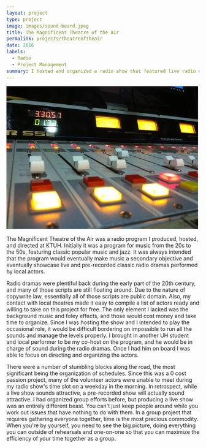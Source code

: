 ```yaml
---
layout: project
type: project
image: images/sound-board.jpeg
title: The Magnificent Theatre of the Air
permalink: projects/theatreoftheair
date: 2016
labels:
  - Radio
  - Project Management
summary: I hosted and organized a radio show that featured live radio dramas using local actors.
---
```



  <img class="ui medium right floated rounded image" src="/images/sound-board.jpeg">


The Magnificent Theatre of the Air was a radio program I produced, hosted, and directed at KTUH. Initially it was a program for music from the 20s to the 50s, featuring classic popular music and jazz. It was always intended that the program would eventually make music a secondary objective and eventually showcase live and pre-recorded classic radio dramas performed by local actors.

Radio dramas were plentiful back during the early part of the 20th century, and many of those scripts are still floating around. Due to the nature of copywrite law, essentially all of those scripts are public domain. Also, my contact with local theatres made it easy to compile a list of actors ready and willing to take on this project for free. The only element I lacked was the background music and foley effects, and those would cost money and take time to organize. Since I was hosting the show and I intended to play the occasional role, it would be difficult bordering on impossible to run all the sounds and manage the levels properly. I brought in another UH student and local performer to be my co-host on the program, and he would be in charge of sound during the radio dramas. Once I had him on board I was able to focus on directing and organizing the actors.

There were a number of stumbling blocks along the road, the most significant being the organization of schedules. Since this was a 0 cost passion project, many of the volunteer actors were unable to meet during my radio show's time slot on a weekday in the morning. In retrospect, while a live show sounds attractive, a pre-recorded show will actually sound attractive. I had organized group efforts before, but producing a live show was an entirely different beast. You can't just keep people around while you work out issues that have nothing to do with them. In a group project that requires gathering everyone together, time is the most precious commodity. When you're by yourself, you need to see the big picture, doing everything you can outside of rehearsals and one-on-one so that you can maximize the efficiency of your time together as a group.
